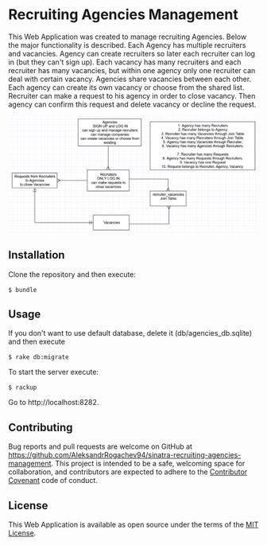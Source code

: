 # Recruiting Agencies Management

This Web Application was created to manage recruiting Agencies. Below the major functionality is described.
Each Agency has multiple recruiters and vacancies. Agency can create recruiters so later each recruiter can log in (but they can't sign up).
Each vacancy has many recruiters and each recruiter has many vacancies, but within one agency only one recruiter can deal with certain vacancy. Agencies share vacancies between each other. Each agency can create its own vacancy or choose from the shared list. Recruiter can make a request to his agency in order to close vacancy. Then agency can confirm this request and delete vacancy or decline the request.

![Alt text](/schema.png?raw=true "Schema")

## Installation

Clone the repository and then execute:

    $ bundle

## Usage

If you don't want to use default database, delete it (db/agencies_db.sqlite) and then execute

    $ rake db:migrate

To start the server execute:

    $ rackup

Go to http://localhost:8282.

## Contributing

Bug reports and pull requests are welcome on GitHub at https://github.com/AleksandrRogachev94/sinatra-recruiting-agencies-management. This project is intended to be a safe, welcoming space for collaboration, and contributors are expected to adhere to the [Contributor Covenant](http://contributor-covenant.org) code of conduct.


## License

This Web Application is available as open source under the terms of the [MIT License](http://opensource.org/licenses/MIT).
